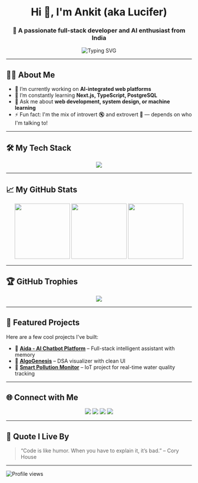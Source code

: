 <h1 align="center">Hi 👋, I'm Ankit (aka Lucifer)</h1>
<h3 align="center">🚀 A passionate full-stack developer and AI enthusiast from India</h3>

<p align="center">
  <img src="https://readme-typing-svg.demolab.com?font=Fira+Code&pause=1000&center=true&width=440&lines=Crafting+beautiful+code+since+2019.;Full-Stack+%7C+AI-ML+%7C+System+Design;Learning+never+stops+🧠" alt="Typing SVG" />
</p>

---

## 🧑‍💻 About Me
- 🔭 I’m currently working on **AI-integrated web platforms**
- 🌱 I’m constantly learning **Next.js, TypeScript, PostgreSQL**
- 💬 Ask me about **web development, system design, or machine learning**
- ⚡ Fun fact: I'm the mix of introvert 🔇 and extrovert 🎤 — depends on who I'm talking to!

---

## 🛠️ My Tech Stack

<div align="center">
  <img src="https://skillicons.dev/icons?i=python,cpp,js,ts,react,nextjs,nodejs,postgres,git,github,vscode,vercel" />
</div>

---

## 📈 My GitHub Stats

<div align="center">
  <img src="https://github-readme-stats.vercel.app/api?username=lucifer5094&show_icons=true&theme=github_dark&count_private=true&hide_border=true" height="150" />
  <img src="https://streak-stats.demolab.com?user=lucifer5094&theme=dark&hide_border=true" height="150" />
  <img src="https://github-readme-stats.vercel.app/api/top-langs/?username=lucifer5094&layout=compact&langs_count=8&theme=github_dark&hide_border=true" height="150" />
</div>

---

## 🏆 GitHub Trophies

<p align="center">
  <img src="https://github-profile-trophy.vercel.app/?username=lucifer5094&theme=gruvbox&no-bg=true&no-frame=true&margin-w=15" />
</p>

---

## 📂 Featured Projects

Here are a few cool projects I've built:

- 🔹 [**Aida - AI Chatbot Platform**](https://github.com/lucifer5094/Aida) – Full-stack intelligent assistant with memory  
- 🔹 [**AlgoGenesis**](https://github.com/lucifer5094/AlgoGenesis) – DSA visualizer with clean UI  
- 🔹 [**Smart Pollution Monitor**](https://github.com/lucifer5094/water-pollution-boat) – IoT project for real-time water quality tracking  

---

## 🌐 Connect with Me

<p align="center">
  <a href="https://github.com/lucifer5094"><img src="https://img.shields.io/badge/GitHub-%2312100E.svg?&style=for-the-badge&logo=github&logoColor=white"/></a>
  <a href="https://linkedin.com/in/ankit-raj-012903253"><img src="https://img.shields.io/badge/LinkedIn-%230077B5.svg?&style=for-the-badge&logo=linkedin&logoColor=white"/></a>
  <a href="https://twitter.com/AnkitRa55161882"><img src="https://img.shields.io/badge/Twitter-%231DA1F2.svg?&style=for-the-badge&logo=twitter&logoColor=white"/></a>
  <a href="https://instagram.com/lucifer_a_22"><img src="https://img.shields.io/badge/Instagram-%23E4405F.svg?&style=for-the-badge&logo=instagram&logoColor=white"/></a>
</p>

---

## 🧠 Quote I Live By
> “Code is like humor. When you have to explain it, it’s bad.” – Cory House

---

![Profile views](https://komarev.com/ghpvc/?username=lucifer5094&style=flat-square)
